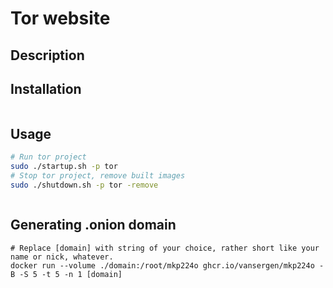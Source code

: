 # Tor website

## Description

## Installation

```
```

## Usage

```bash
# Run tor project
sudo ./startup.sh -p tor
# Stop tor project, remove built images
sudo ./shutdown.sh -p tor -remove 
```

```bash

```

## Generating .onion domain

```
# Replace [domain] with string of your choice, rather short like your name or nick, whatever.
docker run --volume ./domain:/root/mkp224o ghcr.io/vansergen/mkp224o -B -S 5 -t 5 -n 1 [domain]
```